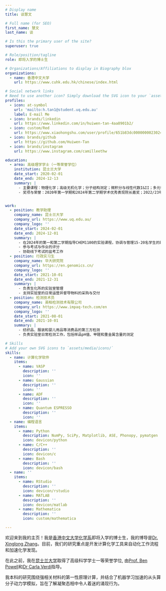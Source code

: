 ```yaml
---
# Display name
title: 谈慧文

# Full name (for SEO)
first_name: 慧文
last_name: 谈

# Is this the primary user of the site?
superuser: true

# Role/position/tagline
role: 即将入学的博士生

# Organizations/Affiliations to display in Biography blox
organizations:
  - name: 香港中文大学
    url: https://www.cuhk.edu.hk/chinese/index.html

# Social network links
# Need to use another icon? Simply download the SVG icon to your `assets/media/icons/` folder.
profiles:
  - icon: at-symbol
    url: 'mailto:h.tan1@student.uq.edu.au'
    label: E-mail Me
  - icon: brands/linkedin
    url: https://www.linkedin.com/in/huiwen-tan-4aa8901b2/
  - icon: custom/Red
    url: https://www.xiaohongshu.com/user/profile/651b83dc000000002302476d
  - icon: brands/github
    url: https://github.com/Huiwen-Tan
  - icon: brands/instagram
    url: https://www.instagram.com/camilleethw

education:
  - area: 高级理学学士（一等荣誉学位）
    institution: 昆士兰大学
    date_start: 2020-02-01
    date_end: 2024-12-13
    summary: |
      - 主要课程：物理化学；高级无机化学；分子结构测定；微积分与线性代数I&II；多元微积分与常微分方程；量子力学I；概率与统计
      - 奖项与荣誉：2020年第一学期和2024年第二学期学术优秀表现院长嘉奖；2022/23年暑期研究项目奖学金


work:
  - position: 教学助理
    company_name: 昆士兰大学
    company_url: https://www.uq.edu.au/
    company_logo: ''
    date_start: 2024-02-01
    date_end: 2024-12-01
    summary: |
      - 在2024年的第一和第二学期指导CHEM1100的实验课程，协调与管理15-20名学生的班级
      - 参与考试与作业的评分
      - 协助线下考试的监考工作
  - position: 行政实习生
    company_name: 华大研究院
    company_url: https://en.genomics.cn/
    company_logo: ''
    date_start: 2021-10-01
    date_end: 2021-12-31
    summary: |
      - 负责生化所的实验室管理
      - 支持实验室的日常运营并督导物料的采购与交付
  - position: 检测技术员
    company_name: 英柏检测技术有限公司
    company_url: https://www.impaq-tech.com/en
    company_logo: ''
    date_start: 2021-08-01
    date_end: 2021-10-01
    summary: |
      - 纺织品、服装和婴儿用品等消费品的第三方检测
      - 负责实验室日常检测工作，包括样品pH值、甲醛和重金属含量的测定

# Skills
# Add your own SVG icons to `assets/media/icons/`
skills:
  - name: 计算化学软件
    items:
      - name: VASP
        description: ''
        icon: ''
      - name: Gaussian
        description: ''
        icon: ''
      - name: ADF
        description: ''
        icon: ''
      - name: Quantum ESPRESSO
        description: ''
        icon: ''
  - name: 编程语言
    items:
      - name: Python
        description: NumPy, SciPy, Matplotlib, ASE, Phonopy, pymatgen
        icon: devicon/python
      - name: C/C++
        description: ''
        icon: devicon/c
      - name: Bash
        description: ''
        icon: devicon/bash
  - name: ''
    items:
      - name: RStudio
        description: ''
        icon: devicon/rstudio
      - name: MATLAB
        description: ''
        icon: devicon/matlab
      - name: Mathematica
        description: ''
        icon: custom/mathematica

---
```


欢迎来到我的主页！我是[香港中文大学化学系](https://chem.cuhk.edu.hk/)即将入学的博士生，我的博导是[Dr. Xinglong Zhang](https://xinglong-zhang.github.io/index.html)。目前，我们的研究重点是开发计算化学工具来自动化工作流程和加速化学发现。

在此之前，我在[昆士兰大学](https://scmb.uq.edu.au/profile/12166/huiwen-tan)取得了高级科学学士一等荣誉学位, 由[Prof. Ben Powell](https://people.smp.uq.edu.au/BenPowell/index.html)和[Dr Carla Verdi](https://sites.google.com/view/carla-verdi/home)指导。

我本科的研究围绕强相关材料的第一性原理计算，并结合了机器学习加速的从头算分子动力学模拟，旨在了解凝聚态相中令人着迷的涌现行为。